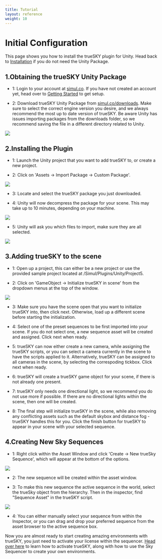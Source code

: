 ```yaml
---
title: Tutorial
layout: reference
weight: 10
---
```





Initial Configuration
===================

This page shows you how to install the trueSKY plugin for Unity. Head back to [Installation](/installation) if you do not need the Unity Package.


1.Obtaining the trueSKY Unity Package
-------------------------
* 1: Login to your account at [simul.co](https://simul.co/account). If you have not created an account yet, head over to [Getting Started](/installation) to get setup.

* 2: Download trueSKY Unity Package from [simul.co/downloads](https://simul.co/downloads). Make sure to select the correct engine version you desire, and we always recommend the most up to date version of trueSKY. Be aware Unity has issues importing packages from the downloads folder, so we recommend saving the file in a different directory related to Unity.

![](/Images/unity/downloadpage.png)



2.Installing the Plugin
-------------------------
* 1: Launch the Unity project that you want to add trueSKY to, or create a new project.

* 2: Click on 'Assets -> Import Package -> Custom Package'.

![](/Images/unity/importpackage.png)


* 3: Locate and select the trueSKY package you just downloaded.

* 4: Unity will now decompress the package for your scene. This may take up to 10 minutes, depending on your machine.

![](/Images/unity/preparingpackage.png)


* 5: Unity will ask you which files to import, make sure they are all selected.

![](/Images/unity/importpackagefinished.png)



3.Adding trueSKY to the scene
-----------------------------
* 1: Open up a project, this can either be a new project or use the provided sample project located at /Simul/Plugins/Unity/Project5. 

* 2: Click on 'GameObject -> Initialize trueSKY in scene' from the dropdown menus at the top of the window.

![](/Images/unity/initializetruesky.png)


* 3: Make sure you have the scene open that you want to initialize trueSKY into, then click next. Otherwise, load up a different scene before starting the initialization.

* 4: Select one of the preset sequences to be first imported into your scene. If you do not select one, a new sequence asset will be created and assigned. Click next when ready.

* 5: trueSKY can now either create a new camera, while assigning the trueSKY scripts, or you can select a camera currently in the scene to have the scripts applied to it. Alternatively, trueSKY can be assigned to all cameras in the scene, by selecting the correspoding tickbox. Click next when ready.

* 6: trueSKY will create a trueSKY game object for your scene, if there is not already one present.

* 7: trueSKY only needs one directional light, so we recommend you do not use more if possible. If there are no directional lights within the scene, then one will be created.

* 8: The final step will initialize trueSKY in the scene, while also removing any conflicting assets such as the default skybox and distance fog - trueSKY handles this for you. Click the finish button for trueSKY to appear in your scene with your selected sequence. 

4.Creating New Sky Sequences
-----------------------------
* 1: Right click within the Asset Window and click 'Create -> New trueSky Sequence', which will appear at the bottom of the options.

![](/Images/unity/addsequence.png)


* 2: The new sequence will be created within the asset window.

* 3: To make this new sequence the active sequence in the world, select the trueSky object from the hierarchy. Then in the inspector, find "Sequence Asset" in the trueSKY script.

![](/Images/unity/setsequence.png)


* 4: You can either manually select your sequence from within the Inspector, or you can drag and drop your preferred sequence from the asset browser to the active sequence box.


Now you are almost ready to start creating amazing environments with trueSKY, you just need to activate your license within the sequencer. [Head over here](/tutorials/sequencer#registration) to learn how to activate trueSKY, along with how to use the Sky Sequencer to create your own environments.

